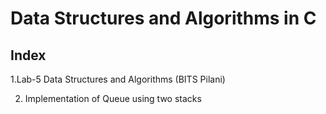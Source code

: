 # Data Structures and Algorithms in C 
Index
---------------------------------------
1.Lab-5 Data Structures and Algorithms (BITS Pilani)

2. Implementation of Queue using two stacks 

